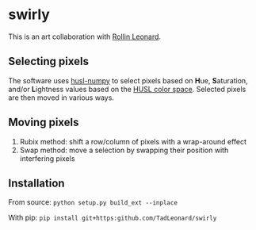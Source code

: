 # swirly
This is an art collaboration with [Rollin Leonard](http://rollinleonard.com).

## Selecting pixels

The software uses [husl-numpy](https://github.com/TadLeonard/husl-numpy) to select
pixels based on **H**ue, **S**aturation, and/or **L**ightness values based on the
[HUSL color space](http://husl-colors.org). Selected pixels are then moved in various
ways.

## Moving pixels

1. Rubix method: shift a row/column of pixels with a wrap-around effect
2. Swap method: move a selection by swapping their position with interfering pixels

## Installation

From source: `python setup.py build_ext --inplace`

With pip: `pip install git+https:github.com/TadLeonard/swirly`
